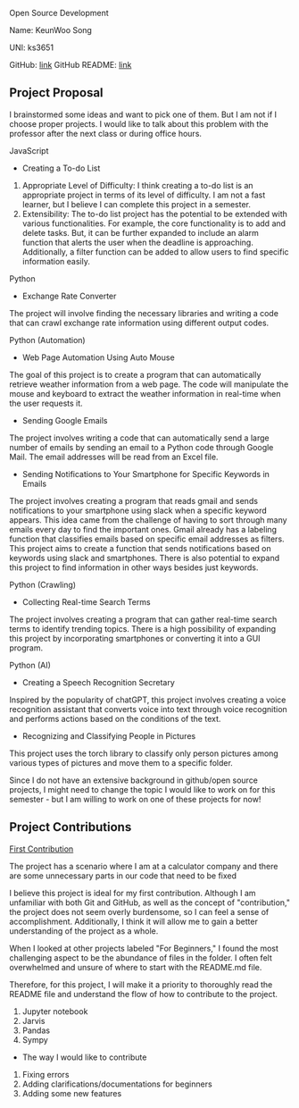 Open Source Development

Name: KeunWoo Song

UNI: ks3651

GitHub: [link](https://github.com/kw9212)
GitHub README: [link](https://github.com/kw9212/kw9212/blob/main/README.md)

## Project Proposal

I brainstormed some ideas and want to pick one of them. But I am not if I choose proper projects.
I would like to talk about this problem with the professor after the next class or during office hours.

JavaScript

- Creating a To-do List
1. Appropriate Level of Difficulty: I think creating a to-do list is an appropriate project in terms of its level of difficulty. I am not a fast learner, but I believe I can complete this project in a semester.
2. Extensibility: The to-do list project has the potential to be extended with various functionalities. For example, the core functionality is to add and delete tasks. But, it can be further expanded to include an alarm function that alerts the user when the deadline is approaching. Additionally, a filter function can be added to allow users to find specific information easily.

Python

- Exchange Rate Converter

The project will involve finding the necessary libraries and writing a code that can crawl exchange rate information using different output codes.

Python (Automation)

- Web Page Automation Using Auto Mouse

The goal of this project is to create a program that can automatically retrieve weather information from a web page. The code will manipulate the mouse and keyboard to extract the weather information in real-time when the user requests it.

- Sending Google Emails

The project involves writing a code that can automatically send a large number of emails by sending an email to a Python code through Google Mail. The email addresses will be read from an Excel file.

- Sending Notifications to Your Smartphone for Specific Keywords in Emails

The project involves creating a program that reads gmail and sends notifications to your smartphone using slack when a specific keyword appears. This idea came from the challenge of having to sort through many emails every day to find the important ones. Gmail already has a labeling function that classifies emails based on specific email addresses as filters. This project aims to create a function that sends notifications based on keywords using slack and smartphones. There is also potential to expand this project to find information in other ways besides just keywords.

Python (Crawling)

- Collecting Real-time Search Terms

The project involves creating a program that can gather real-time search terms to identify trending topics. There is a high possibility of expanding this project by incorporating smartphones or converting it into a GUI program.

Python (AI)

- Creating a Speech Recognition Secretary

Inspired by the popularity of chatGPT, this project involves creating a voice recognition assistant that converts voice into text through voice recognition and performs actions based on the conditions of the text.

- Recognizing and Classifying People in Pictures

This project uses the torch library to classify only person pictures among various types of pictures and move them to a specific folder.


Since I do not have an extensive background in github/open source projects, I might need to change the topic I would like to work on for this semester - but I am willing to work on one of these projects for now!

## Project Contributions

[First Contribution](https://github.com/danthareja/contribute-to-open-source/issues/1)

The project has a scenario where I am at a calculator company and there are some unnecessary parts in our code that need to be fixed

I believe this project is ideal for my first contribution. Although I am unfamiliar with both Git and GitHub, as well as the concept of "contribution," the project does not seem overly burdensome, so I can feel a sense of accomplishment. Additionally, I think it will allow me to gain a better understanding of the project as a whole.

When I looked at other projects labeled "For Beginners," I found the most challenging aspect to be the abundance of files in the folder. I often felt overwhelmed and unsure of where to start with the README.md file.

Therefore, for this project, I will make it a priority to thoroughly read the README file and understand the flow of how to contribute to the project.


1. Jupyter notebook
2. Jarvis
3. Pandas
4. Sympy

- The way I would like to contribute

1. Fixing errors
2. Adding clarifications/documentations for beginners
3. Adding some new features
